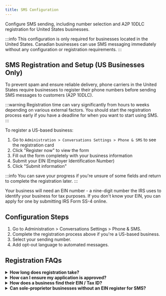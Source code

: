 ```yaml
---
title: SMS Configuration
---
```


Configure SMS sending, including number selection and A2P 10DLC registration for United States businesses. 

:::info
This configuration is only required for businesses located in the United States. Canadian businesses can use SMS messaging immediately without any configuration or registration requirements.
:::

## SMS Registration and Setup (US Businesses Only)

To prevent spam and ensure reliable delivery, phone carriers in the United States require businesses to register their phone numbers before sending SMS messages to customers (A2P 10DLC). 

:::warning
Registration time can vary significantly from hours to weeks depending on various external factors. You should start the registration process early if you have a deadline for when you want to start using SMS. 
:::

To register a US-based business:

1. Go to `Administration > Conversations Settings > Phone & SMS` to see the registration card
2. Click "Register now" to view the form
3. Fill out the form completely with your business information
4. Submit your EIN (Employer Identification Number)
5. Click "Submit information"

:::info
You can save your progress if you're unsure of some fields and return to complete the registration later.
:::

Your business will need an EIN number - a nine-digit number the IRS uses to identify your business for tax purposes. If you don't know your EIN, you can apply for one by submitting IRS Form SS-4 online.

## Configuration Steps
1. Go to Administration > Conversations Settings > Phone & SMS.
2. Complete the registration process above if you're a US-based business.
3. Select your sending number.
4. Add opt-out language to automated messages.

## Registration FAQs

<details>
<summary><strong>How long does registration take?</strong></summary>

Once the form has been submitted, registration through third-party verification can take anywhere from one week, up to one month. A third-party agency is used by telecom carriers in the United States to verify business registration data with government databases.
</details>

<details>
<summary><strong>How can I ensure my application is approved?</strong></summary>

The most common reason for rejection is information that doesn't match IRS records. Make sure the business information submitted matches exactly the same information associated with your EIN.
</details>

<details>
<summary><strong>How does a business find their EIN / Tax ID?</strong></summary>

An EIN is a nine-digit number the IRS uses to identify a business for tax purposes. The IRS issues a CP 575 EIN Confirmation Letter to confirm your unique Employer Identification Number. If you don't know your EIN, you can apply for one by submitting IRS Form SS-4 online.
</details>

<details>
<summary><strong>Can sole-proprietor businesses without an EIN register for SMS?</strong></summary>

Not at this time. We are investigating supporting this in the future, for both US- and Canada-based businesses.
</details>





